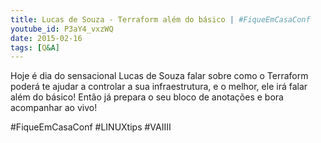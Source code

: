 ```yaml
---
title: Lucas de Souza - Terraform além do básico | #FiqueEmCasaConf
youtube_id: P3aY4_vxzWQ
date: 2015-02-16
tags: [Q&A]
---
```

Hoje é dia do sensacional Lucas de Souza falar sobre como o Terraform poderá te ajudar a controlar a sua infraestrutura, e o melhor, ele irá falar além do básico! Então já prepara o seu bloco de anotações e bora acompanhar ao vivo!

#FiqueEmCasaConf #LINUXtips #VAIIII
